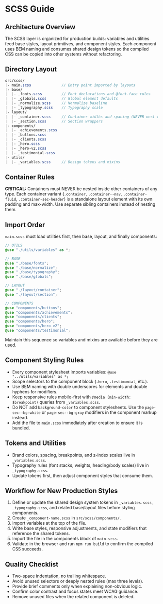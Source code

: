 # SCSS Guide

## Architecture Overview
The SCSS layer is organized for production builds: variables and utilities feed base styles, layout primitives, and component styles. Each component uses BEM naming and consumes shared design tokens so the compiled CSS can be copied into other systems without refactoring.

## Directory Layout
```scss
src/scss/
|- main.scss              // Entry point imported by layouts
|- base/
|  |- _fonts.scss         // Font declarations and @font-face rules
|  |- _globals.scss       // Global element defaults
|  |- _normalize.scss     // Normalize baseline
|  |- _typography.scss    // Typography scale
|- layout/
|  |- _container.scss     // Container widths and spacing (NEVER nest containers!)
|  |- _section.scss       // Section wrappers
|- components/
|  |- _achievements.scss
|  |- _buttons.scss
|  |- _clients.scss
|  |- _hero.scss
|  |- _hero-v2.scss
|  |- _testimonial.scss
|- utils/
|  |- _variables.scss     // Design tokens and mixins
```

## Container Rules
**CRITICAL:** Containers must NEVER be nested inside other containers of any type. Each container variant (`.container`, `.container--nav`, `.container-fluid`, `.container-sec-header`) is a standalone layout element with its own padding and max-width. Use separate sibling containers instead of nesting them.

## Import Order
`main.scss` must load utilities first, then base, layout, and finally components:
```scss
// UTILS
@use "./utils/variables" as *;

// BASE
@use "./base/fonts";
@use "./base/normalize";
@use "./base/typography";
@use "./base/globals";

// LAYOUT
@use "./layout/container";
@use "./layout/section";

// COMPONENTS
@use "components/buttons";
@use "components/achievements";
@use "components/clients";
@use "components/hero";
@use "components/hero-v2";
@use "components/testimonial";
```
Maintain this sequence so variables and mixins are available before they are used.

## Component Styling Rules
- Every component stylesheet imports variables: `@use "../utils/variables" as *;`
- Scope selectors to the component block (`.hero`, `.testimonial`, etc.).
- Use BEM naming with double underscores for elements and double hyphens for modifiers.
- Keep responsive rules mobile-first with `@media (min-width: $breakpoint)` queries from `_variables.scss`.
- Do NOT add `background-color` to component stylesheets. Use the `page-sec--bg-white` or `page-sec--bg-gray` modifiers in the component markup instead.
- Add the file to `main.scss` immediately after creation to ensure it is bundled.

## Tokens and Utilities
- Brand colors, spacing, breakpoints, and z-index scales live in `_variables.scss`.
- Typography rules (font stacks, weights, heading/body scales) live in `_typography.scss`.
- Update tokens first, then adjust component styles that consume them.

## Workflow for New Production Styles
1. Define or update the shared design system tokens in `_variables.scss`, `_typography.scss`, and related base/layout files before styling components.
2. Create `_component-name.scss` in `src/scss/components/`.
3. Import variables at the top of the file.
4. Write base styles, responsive adjustments, and state modifiers that reference the shared tokens.
5. Import the file in the components block of `main.scss`.
6. Validate in the browser and run `npm run build` to confirm the compiled CSS succeeds.

## Quality Checklist
- Two-space indentation, no trailing whitespace.
- Avoid unused selectors or deeply nested rules (max three levels).
- Provide brief comments only when explaining non-obvious logic.
- Confirm color contrast and focus states meet WCAG guidance.
- Remove unused files when the related component is deleted.



